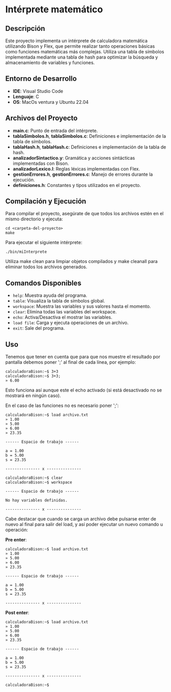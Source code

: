 # Intérprete matemático

## Descripción

Este proyecto implementa un intérprete de calculadora matemática utilizando Bison y Flex, que permite realizar tanto operaciones básicas como funciones matemáticas más complejas. Utiliza una tabla de símbolos implementada mediante una tabla de hash para optimizar la búsqueda y almacenamiento de variables y funciones.

## Entorno de Desarrollo

- **IDE**: Visual Studio Code
- **Lenguaje**: C
- **OS**: MacOs ventura y Ubuntu 22.04

## Archivos del Proyecto

- **main.c**: Punto de entrada del intérprete.
- **tablaSimbolos.h**, **tablaSimbolos.c**: Definiciones e implementación de la tabla de símbolos.
- **tablaHash.h**, **tablaHash.c**: Definiciones e implementación de la tabla de hash.
- **analizadorSintactico.y**: Gramática y acciones sintácticas implementadas con Bison.
- **analizadorLexico.l**: Reglas léxicas implementadas con Flex.
- **gestionErrores.h**, **gestionErrores.c**: Manejo de errores durante la ejecución.
- **definiciones.h**: Constantes y tipos utilizados en el proyecto.

## Compilación y Ejecución

Para compilar el proyecto, asegúrate de que todos los archivos estén en el mismo directorio y ejecuta:

```
cd <carpeta-del-proyecto>
make
```

Para ejecutar el siguiente intérprete:

```
./bin/miInterprete
```

Utiliza make clean para limpiar objetos compilados y make cleanall para eliminar todos los archivos generados.

## Comandos Disponibles

- `help`: Muestra ayuda del programa.
- `table`: Visualiza la tabla de símbolos global.
- `workspace`: Muestra las variables y sus valores hasta el momento.
- `clear`: Elimina todas las variables del workspace.
- `echo`: Activa/Desactiva el mostrar las variables.
- `load file`: Carga y ejecuta operaciones de un archivo.
- `exit`: Sale del programa.

## Uso 

Tenemos que tener en cuenta que para que nos muestre el resultado por pantalla debemos poner ';' al final de cada línea, por ejemplo:

```
calculadoraBison:~$ 3+3
calculadoraBison:~$ 3+3;
» 6.00
```

Esto funciona así aunque este el echo activado (si está desactivado no se mostrará en ningún caso).

En el caso de las funciones no es necesario poner ';':

```
calculadoraBison:~$ load archivo.txt
» 1.00
» 5.00
» 6.00
» 23.35

------ Espacio de trabajo ------

a = 1.00
b = 5.00
s = 23.35

--------------- x ---------------

calculadoraBison:~$ clear
calculadoraBison:~$ workspace

------ Espacio de trabajo ------

No hay variables definidas.

--------------- x ---------------
```

Cabe destacar que cuando se carga un archivo debe pulsarse enter de nuevo al final para salir del load, y así poder ejecutar un nuevo comando u operación:

**Pre enter**:
```
calculadoraBison:~$ load archivo.txt
» 1.00
» 5.00
» 6.00
» 23.35

------ Espacio de trabajo ------

a = 1.00
b = 5.00
s = 23.35

--------------- x ---------------
```

**Post enter**:
```
calculadoraBison:~$ load archivo.txt
» 1.00
» 5.00
» 6.00
» 23.35

------ Espacio de trabajo ------

a = 1.00
b = 5.00
s = 23.35

--------------- x ---------------

calculadoraBison:~$ 
```

